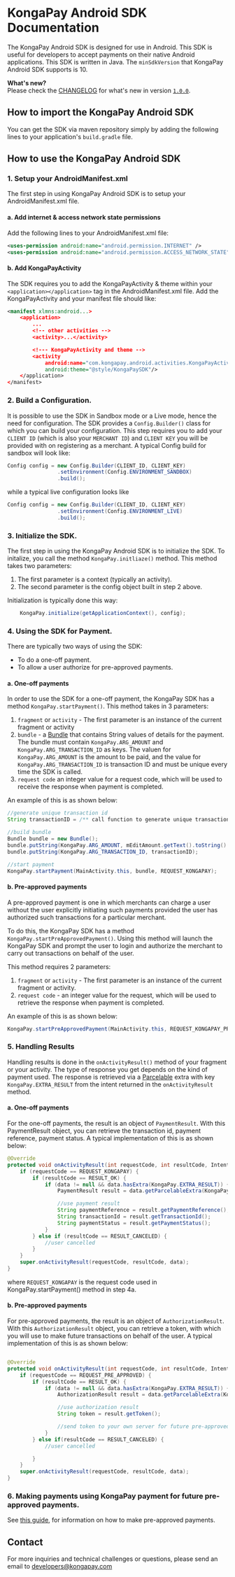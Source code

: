 # KongaPay Android SDK Documentation

The KongaPay Android SDK is designed for use in Android. This SDK is useful for
developers to accept payments on their native Android applications. This SDK is written
in Java. The `minSdkVersion` that KongaPay Android SDK supports is 10.

**What's new?**  
Please check the [CHANGELOG](CHANGELOG.md)
for what's new in version [`1.0.0`](CHANGELOG.md#v100).

## How to import the KongaPay Android SDK

You can get the SDK via maven repository simply by adding the following lines to your
application's `build.gradle` file.


## How to use the KongaPay Android SDK

### 1. Setup your AndroidManifest.xml

The first step in using KongaPay Android SDK is to setup your AndroidManifest.xml file.
#### a. Add internet & access network state permissions
Add the following lines to your AndroidManifest.xml file:

```xml
<uses-permission android:name="android.permission.INTERNET" />
<uses-permission android:name="android.permission.ACCESS_NETWORK_STATE"/>
```

#### b. Add KongaPayActivity
The SDK requires you to add the KongaPayActivity & theme within your `<application></application>` tag
in the AndroidManifest.xml file. Add the KongaPayActivity and your manifest file should like:

```xml
<manifest xlmns:android...>
    <application>
        ...
        <!-- other activities -->
        <activity>...</activity>

        <!--- KongaPayActivity and theme -->
        <activity
            android:name="com.kongapay.android.activities.KongaPayActivity"
            android:theme="@style/KongaPaySDK"/>
    </application>
</manifest>
```

### 2. Build a Configuration.

It is possible to use the SDK in Sandbox mode or a Live mode, hence the need for configuration.
The SDK provides a `Config.Builder()` class for which you can build your configuration.
This step requires you to add your `CLIENT ID` (which is also your `MERCHANT ID`) and
`CLIENT KEY` you will be provided with on registering as a merchant.
A typical Config build for sandbox will look like:

```java
Config config = new Config.Builder(CLIENT_ID, CLIENT_KEY)
                .setEnvironment(Config.ENVIRONMENT_SANDBOX)
                .build();
```
while a typical live configuration looks like
```java
Config config = new Config.Builder(CLIENT_ID, CLIENT_KEY)
                .setEnvironment(Config.ENVIRONMENT_LIVE)
                .build();
```


### 3. Initialize the SDK.

The first step in using the KongaPay Android SDK is to initialize the SDK. To initalize,
you call the method `KongaPay.initliaze()` method. This method takes two parameters:

1. The first parameter is a context (typically an activity).
2. The second parameter is the config object built in step 2 above.

Initialization is typically done this way:
```java
    KongaPay.initialize(getApplicationContext(), config);
```

### 4. Using the SDK for Payment.

There are typically two ways of using the SDK:

  * To do a one-off payment.
  * To allow a user authorize for pre-approved payments.


#### a. One-off payments
In order to use the SDK for a one-off payment, the KongaPay SDK has a method `KongaPay.startPayment()`.
This method takes in 3 parameters:  
1. `fragment` or `activity` - The first parameter is an instance of the current fragment or activity  
2. `bundle` - a [Bundle](http://developer.android.com/reference/android/os/Bundle.html) that contains String values of details for the payment. The bundle must contain `KongaPay.ARG_AMOUNT` and `KongaPay.ARG_TRANSACTION_ID` as keys. The valuen for `KongaPay.ARG_AMOUNT` is the amount to be paid, and the value for `KongaPay.ARG_TRANSACTION_ID` is transaction ID and must be unique every time the SDK is called.  
3. `request code` an integer value for a request code, which will be used to receive
the response when payment is completed.  

An example of this is as shown below:

```java
//generate unique transaction id
String transactionID = /** call function to generate unique transaction ID **/

//build bundle
Bundle bundle = new Bundle();
bundle.putString(KongaPay.ARG_AMOUNT, mEditAmount.getText().toString().trim());
bundle.putString(KongaPay.ARG_TRANSACTION_ID, transactionID);

//start payment
KongaPay.startPayment(MainActivity.this, bundle, REQUEST_KONGAPAY);
```

#### b. Pre-approved payments
A pre-approved payment is one in which merchants can charge a user without the user
explicitly initiating such payments provided the user has authorized such transactions
for a particular merchant.

To do this, the KongaPay SDK has a method `KongaPay.startPreApprovedPayment()`.
Using this method will launch the KongaPay SDK and prompt the user to login and authorize
the merchant to carry out transactions on behalf of the user.

This method requires 2 parameters:  
1. `fragment` or `activity` - The first parameter is an instance of the current fragment or activity.  
2. `request code` - an integer value for the request, which will be used to retrieve the response when payment is completed.  

An example of this is as shown below:

```java
KongaPay.startPreApprovedPayment(MainActivity.this, REQUEST_KONGAPAY_PRE_APPROVED);
```

### 5. Handling Results
Handling results is done in the `onActivityResult()` method of your fragment or your activity.
The type of response you get depends on the kind of payment used. The response is retrieved via a [Parcelable](http://developer.android.com/reference/android/os/Parcelable.html) extra with key `KongaPay.EXTRA_RESULT` from the intent returned in the `onActivityResult` method.

#### a. One-off payments
For the one-off payments, the result is an object of `PaymentResult`.
With this PaymentResult object, you can retrieve the transaction id, payment reference, payment status.
A typical implementation of this is as shown below:

```java
@Override
protected void onActivityResult(int requestCode, int resultCode, Intent data) {
    if (requestCode == REQUEST_KONGAPAY) {
        if (resultCode == RESULT_OK) {
            if (data != null && data.hasExtra(KongaPay.EXTRA_RESULT)) {
                PaymentResult result = data.getParcelableExtra(KongaPay.EXTRA_RESULT);

                //use payment result
                String paymentReference = result.getPaymentReference();
                String transactionId = result.getTransactionId();
                String paymentStatus = result.getPaymentStatus();
            }
        } else if (resultCode == RESULT_CANCELED) {
            //user cancelled
        }
    }
    super.onActivityResult(requestCode, resultCode, data);
}
```
where `REQUEST_KONGAPAY` is the request code used in KongaPay.startPayment() method in step 4a.

#### b. Pre-approved payments
For pre-approved payments, the result is an object of `AuthorizationResult`. With this `AuthorizationResult` object, you can retrieve a token, with which you will use to make future transactions on behalf of the user.
A typical implementation of this is as shown below:

```java

@Override
protected void onActivityResult(int requestCode, int resultCode, Intent data) {
    if (requestCode == REQUEST_PRE_APPROVED) {
        if (resultCode == RESULT_OK) {
            if (data != null && data.hasExtra(KongaPay.EXTRA_RESULT)) {
                AuthorizationResult result = data.getParcelableExtra(KongaPay.EXTRA_RESULT);

                //use authorization result
                String token = result.getToken();

                //send token to your own server for future pre-approved transactions.
            }
        } else if(resultCode == RESULT_CANCELED) {
            //user cancelled

        }
    }
    super.onActivityResult(requestCode, resultCode, data);
}
```

###  6. Making payments using KongaPay payment for future pre-approved payments.
See [this guide](https://github.com/kongapay/KongaPay-Android-SDK/blob/master/preapproved_server_side.md),
for information on how to make pre-approved payments.


## Contact
For more inquiries and technical challenges or questions, please send an email to
developers@kongapay.com
